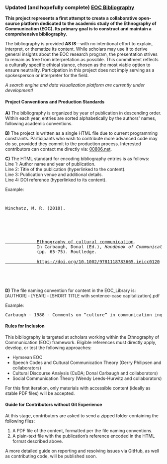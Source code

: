 <html>
   <head>
      <h3>
         Updated (and hopefully complete) 
         <a href="https://nimshav.github.io/EthnoComm-Repository/">EOC Bibliography</a>
      </h3>
      <p>
         <b>This project represents a first attempt to create a collaborative open-source platform 
         dedicated to the academic study of the Ethnography of Communication (EOC). Its primary goal 
         is to construct and maintain a comprehensive bibliography.</b>
      </p>
      <p>
         The bibliography is provided <b>AS IS</b>—with no intentional effort to explain, interpret, 
         or thematize its content. While scholars may use it to derive general insights about the EOC 
         research program, the presentation strives to remain as free from interpretation as possible. 
         This commitment reflects a culturally specific ethical stance, chosen as the most viable option 
         to ensure neutrality. Participation in this project does not imply serving as a spokesperson 
         or interpreter for the field.
      </p>
      <p><i>A search engine and data visualization platform are currently under development!</i></p>
   </head>
   <body>
      <h4>Project Conventions and Production Standards</h4>
      <p>
         <b>A)</b> The bibliography is organized by year of publication in descending order. Within 
         each year, entries are sorted alphabetically by the authors' names, following academic conventions.
      </p>
      <p>
         <b>B)</b> The project is written as a single HTML file due to current programming constraints. 
         Participants who wish to contribute more advanced code may do so, provided they commit to the 
         production process. Interested contributors can contact me directly via: 
         <a href="https://00806.net/?page_id=7">00806.net</a>.
      </p>
      <p>
         <b>C)</b> The HTML standard for encoding bibliography entries is as follows:
         <br>Line 1: Author name and year of publication.
         <br>Line 2: Title of the publication (hyperlinked to the content).
         <br>Line 3: Publication venue and additional details.
         <br>Line 4: DOI reference (hyperlinked to its content).
      </p>
      <p>Example:</p>
      <pre>
         <p>Winchatz, M. R. (2018).</p>
         <p>
            <a href="EOC_Library/Winchatz 2018 - The International Encyclopedia of Intercultural Communication.pdf">
            Ethnography of cultural communication</a>.
            In Carbaugh, Donal (Ed.), <i>Handbook of Communication in Cross-Cultural Perspective</i> 
            (pp. 65-75). Routledge.
            <a href="https://doi.org/10.1002/9781118783665.ieicc0120">
            https://doi.org/10.1002/9781118783665.ieicc0120</a>
         </p>
      </pre>
      <p>
         <b>D)</b> The file naming convention for content in the EOC_Library is:
         <br>[AUTHOR] - [YEAR] - [SHORT TITLE with sentence-case capitalization].pdf
      </p>
      <p>Example:</p>
      <pre>Carbaugh - 1988 - Comments on “culture” in communication inquiry.pdf</pre>
      <h4>Rules for Inclusion</h4>
      <p>
         This bibliography is targeted at scholars working within the Ethnography of Communication (EOC) 
         framework. Eligible references must directly apply, develop, or test the following approaches:
      </p>
      <ul>
         <li>Hymsean EOC</li>
         <li>Speech Codes and Cultural Communication Theory (Gerry Philipsen and collaborators)</li>
         <li>Cultural Discourse Analysis (CuDA; Donal Carbaugh and collaborators)</li>
         <li>Social Communication Theory (Wendy Leeds-Hurwitz and collaborators)</li>
      </ul>
      <p>
         For this first iteration, only materials with accessible content (ideally as stable PDF files) 
         will be accepted.
      </p>
      <h4>Guide for Contributors without Git Experience</h4>
      <p>
         At this stage, contributors are asked to send a zipped folder containing the following files:
      </p>
      <ol>
         <li>A PDF file of the content, formatted per the file naming conventions.</li>
         <li>A plain-text file with the publication’s reference encoded in the HTML format described above.</li>
      </ol>
      <p>
         A more detailed guide on reporting and resolving issues via GitHub, as well as contributing code, 
         will be published soon.
      </p>
   </body>
</html>